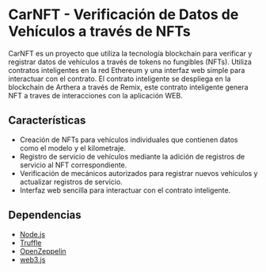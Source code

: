 # CarNFT - Verificación de Datos de Vehículos a través de NFTs

CarNFT es un proyecto que utiliza la tecnología blockchain para verificar y registrar datos de vehículos a través de tokens no fungibles (NFTs). Utiliza contratos inteligentes en la red Ethereum y una interfaz web simple para interactuar con el contrato. El contrato inteligente se despliega en la blockchain de Arthera a través de Remix, este contrato inteligente genera NFT a traves de interacciones con la aplicación WEB.

## Características

- Creación de NFTs para vehículos individuales que contienen datos como el modelo y el kilometraje.
- Registro de servicio de vehículos mediante la adición de registros de servicio al NFT correspondiente.
- Verificación de mecánicos autorizados para registrar nuevos vehículos y actualizar registros de servicio.
- Interfaz web sencilla para interactuar con el contrato inteligente.

## Dependencias

- [Node.js](https://nodejs.org/)
- [Truffle](https://www.trufflesuite.com/)
- [OpenZeppelin](https://openzeppelin.com/)
- [web3.js](https://web3js.readthedocs.io/)


